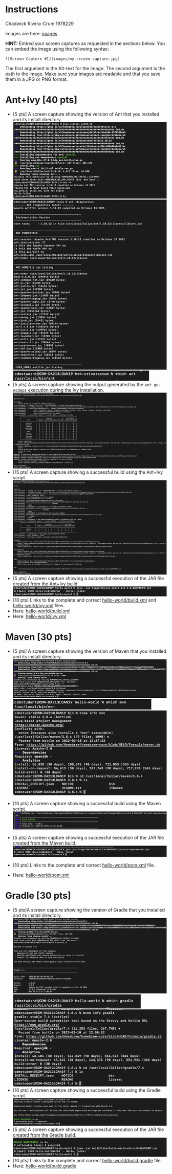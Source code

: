 # Instructions
Chadwick Rivera-Crum 1978229

Images are here: [images](images)

**HINT:** Embed your screen captures as requested in the sections below. You can embed the image using the following syntax:

```
![Screen Capture #1](images/my-screen-capture.jpg)
```

The first argument is the Alt-text for the image. The second argument is the path to the image. Make sure your images are readable and that you save them in a JPG or PNG format.

# Ant+Ivy [40 pts]
- [5 pts] A screen capture showing the version of Ant that you installed and its install directory.
![Ant install1](images/ant-install-1.png)
![Ant install1](images/ant-install-2.png)
![Ant install1](images/ant-install-3.png)
- [5 pts] A screen capture showing the output generated by the `ant go-nodeps` execution during the Ivy installation.
![ant go-nodeps](images/ant_go-nodeps.png)
- [15 pts] A screen capture showing a successful build using the Ant+Ivy script.
![Ant+Ivy script](images/ant-ivy-build-success.png)
- [5 pts] A screen capture showing a successful execution of the JAR file created from the Ant+Ivy build.
![execution of the JAR file ](images/ant-JAR-execution.png)
- [10 pts] Links to the complete and correct [hello-world/build.xml](hello-world/build.xml) and [hello-world/ivy.xml](hello-world/ivy.xml) files.
- Here: [hello-world/build.xml](hello-world/build.xml) 
- Here: [hello-world/ivy.xml](hello-world/ivy.xml)
# Maven [30 pts]
- [5 pts] A screen capture showing the version of Maven that you installed and its install directory.
![Maven install1](images/Maven-install-1.png)
![Maven install2](images/Maven-install-2.png)
![Maven install Directory](images/Maven-install-dir.png)
- [10 pts] A screen capture showing a successful build using the Maven script.
![Maven successful build](images/Maven-build-success.png)
- [5 pts] A screen capture showing a successful execution of the JAR file created from the Maven build.
![JAR execution with Maven](images/Maven-jar-execution.png)
- [10 pts] Links to the complete and correct [hello-world/pom.xml](hello-world/pom.xml) file.

- Here: [hello-world/pom.xml](hello-world/pom.xml)
# Gradle [30 pts]
- [5 pts]A screen capture showing the version of Gradle that you installed and its install directory.
![Gradle install1](images/Gradle-install-1.png)
![Gradle install2](images/Gradle-install-2.png)
![Gradle install directory](images/Gradle-install-dir.png)
- [10 pts] A screen capture showing a successful build using the Gradle script.
![Gradle build](images/Gradle-build.png)
- [5 pts] A screen capture showing a successful execution of the JAR file created from the Gradle build.
![Gradle jar execution](images/Gradle-jar-execution.png)
- [10 pts] Links to the complete and correct [hello-world/build.gradle](hello-world/build.gradle) file.
- Here: [hello-world/build.gradle](hello-world/build.gradle)